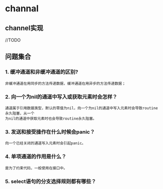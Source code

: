 # channal
## channel实现
//TODO

## 问题集合
### 1. 缓冲通道和非缓冲通道的区别?
    非缓冲通道在用同步的方法传递数据，缓冲通道在用异步的方法传递数据；
### 2. 向一个为nil的通道中写入或获取元素时会怎样？
    通道属于引用数据类型，默认的零值为nil，向一个为nil的通道中写入元素时会导致routine永久阻塞，从一个
    为nil的通道中获取元素时也会导致routine永久阻塞。
### 3. 发送和接受操作在什么时候会panic？
    向一个已经关闭的通道写入元素时会引起panic。
### 4. 单项通道的作用是什么？
    是为了约束代码，一般使用在接口中。
### 5. select语句的分支选择规则都有哪些？
     